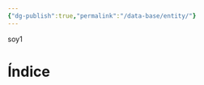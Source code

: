 ```yaml
---
{"dg-publish":true,"permalink":"/data-base/entity/"}
---
```



soy1


<h1><span>Índice</span></h1><div><ul class="dataview list-view-ul"></ul></div>




